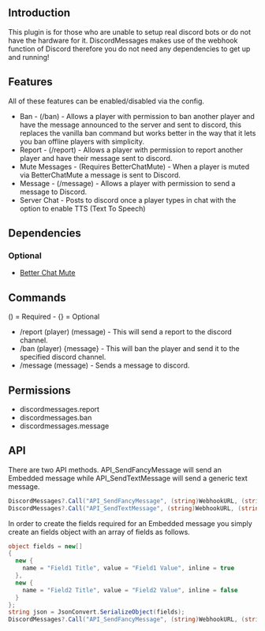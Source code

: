 ## Introduction

This plugin is for those who are unable to setup real discord bots or do not have the hardware for it. DiscordMessages makes use of the webhook function of Discord therefore you do not need any dependencies to get up and running!

## Features

All of these features can be enabled/disabled via the config.
- Ban - (/ban) - Allows a player with permission to ban another player and have the message announced to the server and sent to discord, this replaces the vanilla ban command but works better in the way that it lets you ban offline players with simplicity.
- Report - (/report) - Allows a player with permission to report another player and have their message sent to discord.
- Mute Messages - (Requires BetterChatMute) - When a player is muted via BetterChatMute a message is sent to Discord.
- Message - (/message) - Allows a player with permission to send a message to Discord.
- Server Chat - Posts to discord once a player types in chat with the option to enable TTS (Text To Speech) 

## Dependencies

### Optional

- [Better Chat Mute](https://umod.org/plugins/betterchatmute)

## Commands

() = Required - {} = Optional
- /report (player) (message) - This will send a report to the discord channel.
- /ban (player) {message} - This will ban the player and send it to the specified discord channel.
- /message (message) - Sends a message to discord.

## Permissions

- discordmessages.report
- discordmessages.ban
- discordmessages.message


## API

There are two API methods. API_SendFancyMessage will send an Embedded message while API_SendTextMessage will send a generic text message.
```cs
DiscordMessages?.Call("API_SendFancyMessage", (string)WebhookURL, (string)EmbedTitle, (int)EmbedColor, (JSON)Fields);
DiscordMessages?.Call("API_SendTextMessage", (string)WebhookURL, (string)Message);
 ```
 
 In order to create the fields required for an Embedded message you simply create an fields object with an array of fields as follows.
 
```cs
object fields = new[]
{
  new {
    name = "Field1 Title", value = "Field1 Value", inline = true
  },
  new {
    name = "Field2 Title", value = "Field2 Value", inline = false
  }
};
string json = JsonConvert.SerializeObject(fields);
DiscordMessages?.Call("API_SendFancyMessage", (string)WebhookURL, (string)EmbedTitle, (int)EmbedColor, json);
```
